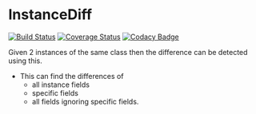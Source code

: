 # InstanceDiff
[![Build Status](https://travis-ci.org/nkokhelox/InstanceDiff.svg?branch=master)](https://travis-ci.org/nkokhelox/InstanceDiff)
[![Coverage Status](https://coveralls.io/repos/github/nkokhelox/InstanceDiff/badge.svg?branch=master)](https://coveralls.io/github/nkokhelox/InstanceDiff?branch=master)
[![Codacy Badge](https://api.codacy.com/project/badge/Grade/c084b72557984f59b489197300b2c0c1)](https://www.codacy.com/app/nkokhelox/InstanceDiff?utm_source=github.com&amp;utm_medium=referral&amp;utm_content=nkokhelox/InstanceDiff&amp;utm_campaign=Badge_Grade)

Given 2 instances of the same class then the difference can be detected using this.
- This can find the differences of 
  - all instance fields
  - specific fields
  - all fields ignoring specific fields.
